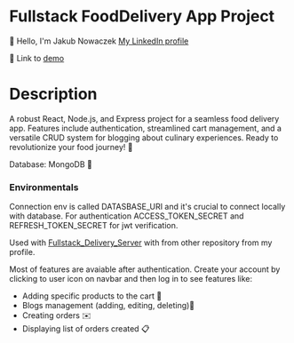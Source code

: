 # Fullstack FoodDelivery App Project
 👋 Hello, I'm Jakub Nowaczek
     [My LinkedIn profile](https://www.linkedin.com/in/jakub-nowaczek-a8b446247/)

 🤖  Link to [demo](https://fooddelivery-app-0yu5.onrender.com/)
    
# Description
A robust React, Node.js, and Express project for a seamless food delivery app.
Features include authentication, streamlined cart management, and a versatile CRUD system for blogging about culinary experiences.
Ready to revolutionize your food journey! 🥪

Database: MongoDB 🍃

### Environmentals
Connection env is called DATASBASE_URI and it's crucial to connect locally with database.
For authentication ACCESS_TOKEN_SECRET and REFRESH_TOKEN_SECRET for jwt verification.

Used with [Fullstack_Delivery_Server](https://github.com/hashelefe/Fullstack_FoodDelivery_Server) with from other repository from my profile.

Most of features are avaiable after authentication.
Create your account by clicking to user icon on navbar
and then log in to see features like:
- Adding specific products to the cart 🛒
- Blogs management (adding, editing, deleting)📖
- Creating orders ✉️
- Displaying list of orders created 📋
